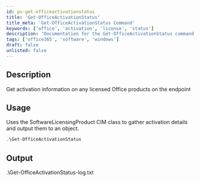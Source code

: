 ```yaml
---
id: ps-get-officeactivationstatus
title: 'Get-OfficeActivationStatus'
title_meta: 'Get-OfficeActivationStatus Command'
keywords: ['office', 'activation', 'license', 'status']
description: 'Documentation for the Get-OfficeActivationStatus command to get activation information on any licensed Office products on the endpoint.'
tags: ['office365', 'software', 'windows']
draft: false
unlisted: false
---
```

## Description
Get activation information on any licensed Office products on the endpoint

## Usage
Uses the SoftwareLicensingProduct CIM class to gather activation details and output them to an object.



```powershell
.\Get-OfficeActivationStatus
```

## Output
.\Get-OfficeActivationStatus-log.txt









